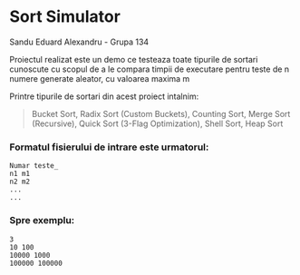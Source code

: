 # Sort Simulator
Sandu Eduard Alexandru - Grupa 134

Proiectul realizat este un demo ce testeaza toate tipurile de sortari cunoscute cu scopul
de a le compara timpii de executare pentru teste de n numere generate aleator, cu valoarea maxima m

Printre tipurile de sortari din acest proiect intalnim:
> Bucket Sort, Radix Sort (Custom Buckets), Counting Sort, Merge Sort (Recursive), Quick Sort (3-Flag Optimization), Shell Sort, Heap Sort


### Formatul fisierului de intrare este urmatorul:

```
Numar teste_
n1 m1
n2 m2
...
...
```

### Spre exemplu:

```
3
10 100
10000 1000
100000 100000
```

